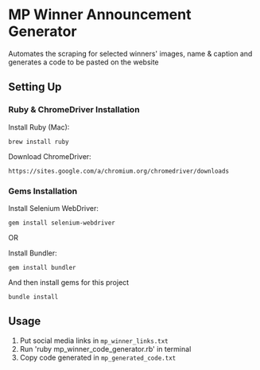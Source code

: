 # MP Winner Announcement Generator
Automates the scraping for selected winners' images, name &amp; caption and generates a code to be pasted on the website

## Setting Up

### Ruby & ChromeDriver Installation
Install Ruby (Mac):
```
brew install ruby
```
Download ChromeDriver:
```
https://sites.google.com/a/chromium.org/chromedriver/downloads
```

### Gems Installation
Install Selenium WebDriver:
```
gem install selenium-webdriver
```

OR

Install Bundler:
```
gem install bundler
```
And then install gems for this project
```
bundle install
```

## Usage
1. Put social media links in `mp_winner_links.txt`
2. Run 'ruby mp_winner_code_generator.rb' in terminal
3. Copy code generated in `mp_generated_code.txt`
